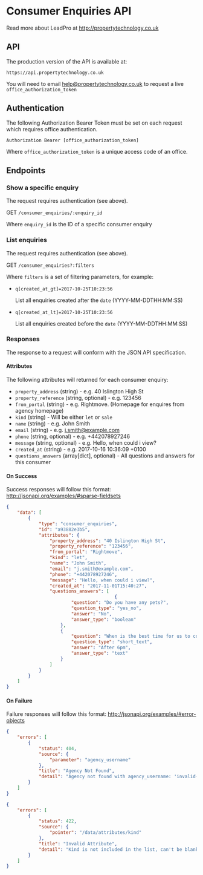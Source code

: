 # Consumer Enquiries API
Read more about LeadPro at <http://propertytechnology.co.uk>

## API
The production version of the API is available at:

`https://api.propertytechnology.co.uk`

You will need to email <help@propertytechnology.co.uk> to request a live `office_authorization_token`

## Authentication
The following Authorization Bearer Token must be set on each request which requires office authentication.

```
Authorization Bearer [office_authorization_token]
```

Where `office_authorization_token` is a unique access code of an office.

## Endpoints

### Show a specific enquiry
The request requires authentication (see above).

GET `/consumer_enquiries/:enquiry_id`

Where `enquiry_id` is the ID of a specific consumer enquiry

### List enquiries
The request requires authentication (see above).

GET `/consumer_enquiries?:filters`

Where `filters` is a set of filtering parameters, for example:

* `q[created_at_gt]=2017-10-25T10:23:56`

  List all enquiries created after the `date` (YYYY-MM-DDTHH:MM:SS)

* `q[created_at_lt]=2017-10-25T10:23:56`

  List all enquiries created before the `date` (YYYY-MM-DDTHH:MM:SS)

### Responses
The response to a request will conform with the JSON API specification.

#### Attributes
The following attributes will returned for each consumer enquiry:

* `property_address` (string) - e.g. 40 Islington High St
* `property_reference` (string, optional) - e.g. 123456
* `from_portal` (string) - e.g. Rightmove. (Homepage for enquires from agency homepage)
* `kind` (string) - Will be either `let` or `sale`
* `name` (string) - e.g. John Smith
* `email` (string) - e.g. j.smith@example.com
* `phone` (string, optional) - e.g. +442078927246
* `message` (string, optional) - e.g. Hello, when could i view?
* `created_at` (string) - e.g. 2017-10-16 10:36:09 +0100
* `questions_answers` (array[dict], optional) - All questions and answers for this consumer

#### On Success
Success responses will follow this format:
<http://jsonapi.org/examples/#sparse-fieldsets>

```json
{
    "data": [
        {
            "type": "consumer_enquiries",
            "id": "a93882e3b5",
            "attributes": {
                "property_address": "40 Islington High St",
                "property_reference": "123456",
                "from_portal": "Rightmove",
                "kind": "let",
                "name": "John Smith",
                "email": "j.smith@example.com",
                "phone": "+442078927246",
                "message": "Hello, when could i view?",
                "created_at": "2017-11-01T15:40:27",
                "questions_answers": [
										{
                        "question": "Do you have any pets?",
                        "question_type": "yes_no",
                        "answer": "No",
                        "answer_type": "boolean"
                    },
                    {
                        "question": "When is the best time for us to contact you?",
                        "question_type": "short_text",
                        "answer": "After 6pm",
                        "answer_type": "text"
                    }
                ]
            }
        }
    ]
}
```

#### On Failure
Failure responses will follow this format:
<http://jsonapi.org/examples/#error-objects>

```json
{
    "errors": [
        {
            "status": 404,
            "source": {
                "parameter": "agency_username"
            },
            "title": "Agency Not Found",
            "detail": "Agency not found with agency_username: 'invalid-agency'"
        }
    ]
}
```

```json
{
    "errors": [
        {
            "status": 422,
            "source": {
                "pointer": "/data/attributes/kind"
            },
            "title": "Invalid Attribute",
            "detail": "Kind is not included in the list, can't be blank"
        }
    ]
}
```

